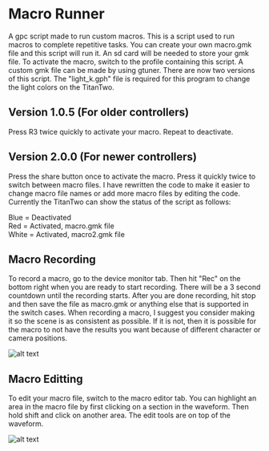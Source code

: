 # Macro Runner
 A gpc script made to run custom macros. This is a script used to run macros to complete repetitive tasks. You can create your own macro.gmk file and this script will run it. An sd card will be needed to store your gmk file. To activate the macro, switch to the profile containing this script. A custom gmk file can be made by using gtuner. There are now two versions of this script. The "light_k.gph" file is required for this program to change the light colors on the TitanTwo.

**Version 1.0.5 (For older controllers)**
----------------------------------------------------------------------------------------------------------------------------
Press R3 twice quickly to activate your macro. Repeat to deactivate.

**Version 2.0.0 (For newer controllers)**
----------------------------------------------------------------------------------------------------------------------------
Press the share button once to activate the macro. Press it quickly twice to switch between macro files. I have rewritten the code to make it easier to change macro file names or add more macro files by editing the code. Currently the TitanTwo can show the status of the script as follows:  

Blue = Deactivated  
Red = Activated, macro.gmk file  
White = Activated, macro2.gmk file  


**Macro Recording**
----------------------------------------------------------------------------------------------------------------------------
To record a macro, go to the device monitor tab. Then hit "Rec" on the bottom right when you are ready to start recording. There will be a 3 second countdown until the recording starts. After you are done recording, hit stop and then save the file as macro.gmk or anything else that is supported in the switch cases. When recording a macro, I suggest you consider making it so the scene is as consistent as possible. If it is not, then it is possible for the macro to not have the results you want because of different character or camera positions.

![alt text](https://github.com/Kttra/MacroRunner/blob/sub/macro%20recorder.png)

**Macro Editting**
----------------------------------------------------------------------------------------------------------------------------
To edit your macro file, switch to the macro editor tab. You can highlight an area in the macro file by first clicking on a section in the waveform. Then hold shift and click on another area. The edit tools are on top of the waveform.

![alt text](https://github.com/Kttra/MacroRunner/blob/sub/macro%20editor.png)
